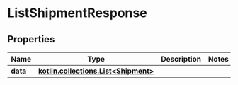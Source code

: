 
# ListShipmentResponse

## Properties
Name | Type | Description | Notes
------------ | ------------- | ------------- | -------------
**data** | [**kotlin.collections.List&lt;Shipment&gt;**](Shipment.md) |  | 



